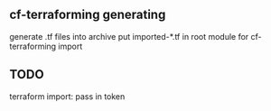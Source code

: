 ## cf-terraforming generating
generate .tf files into archive
put imported-*.tf in root module for cf-terraforming import


## TODO
terraform import: pass in token

